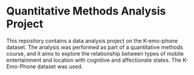 #  Quantitative Methods Analysis Project

This repository contains a data analysis project on the K-emo-phone dataset. The analysis was performed as part of a quantitative methods course, and it aims to explore the relationship between types of mobile entertainment and location with cognitive and affectionate states. The K-Emo-Phone dataset was used.
